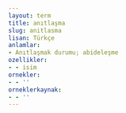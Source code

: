 ```yaml
---
layout: term
title: anıtlaşma
slug: anitlasma
lisan: Türkçe
anlamlar:
- Anıtlaşmak durumu; abideleşme
ozellikler:
- - isim
ornekler:
- - ''
orneklerkaynak:
- - ''
---
```

